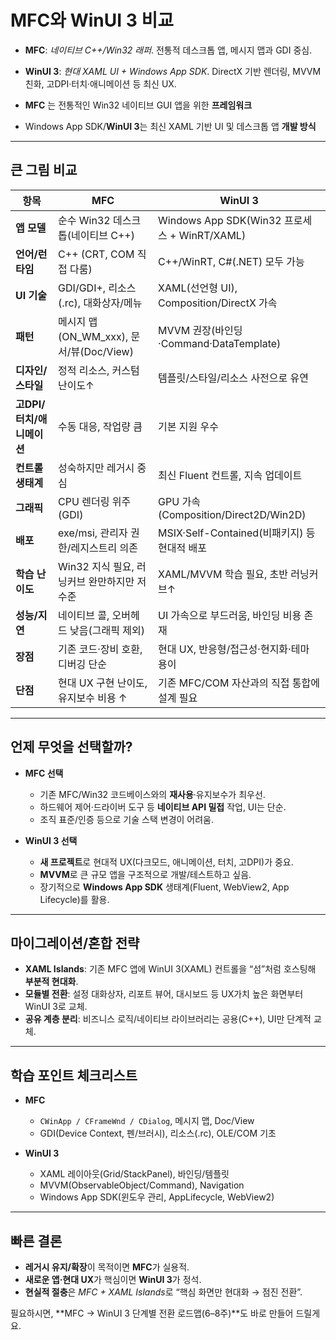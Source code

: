 # **MFC**와 **WinUI 3** 비교

* **MFC**: *네이티브 C++/Win32 래퍼*. 전통적 데스크톱 앱, 메시지 맵과 GDI 중심.
* **WinUI 3**: *현대 XAML UI + Windows App SDK*. DirectX 기반 렌더링, MVVM 친화, 고DPI·터치·애니메이션 등 최신 UX.

* **MFC** 는 전통적인 Win32 네이티브 GUI 앱을 위한 **프레임워크**
* Windows App SDK/**WinUI 3**는 최신 XAML 기반 UI 및 데스크톱 앱 **개발 방식**
---

## 큰 그림 비교

| 항목                | MFC                                | WinUI 3                                  |
| ----------------- | ---------------------------------- | ---------------------------------------- |
| **앱 모델**          | 순수 Win32 데스크톱(네이티브 C++)            | Windows App SDK(Win32 프로세스 + WinRT/XAML) |
| **언어/런타임**        | C++ (CRT, COM 직접 다룸)               | C++/WinRT, C#(.NET) 모두 가능                |
| **UI 기술**         | GDI/GDI+, 리소스(.rc), 대화상자/메뉴        | XAML(선언형 UI), Composition/DirectX 가속     |
| **패턴**            | 메시지 맵(ON\_WM\_xxx), 문서/뷰(Doc/View) | MVVM 권장(바인딩·Command·DataTemplate)        |
| **디자인/스타일**       | 정적 리소스, 커스텀 난이도↑                   | 템플릿/스타일/리소스 사전으로 유연                      |
| **고DPI/터치/애니메이션** | 수동 대응, 작업량 큼                       | 기본 지원 우수                                 |
| **컨트롤 생태계**       | 성숙하지만 레거시 중심                       | 최신 Fluent 컨트롤, 지속 업데이트                   |
| **그래픽**           | CPU 렌더링 위주(GDI)                    | GPU 가속(Composition/Direct2D/Win2D)       |
| **배포**            | exe/msi, 관리자 권한/레지스트리 의존           | MSIX·Self-Contained(비패키지) 등 현대적 배포       |
| **학습 난이도**        | Win32 지식 필요, 러닝커브 완만하지만 저수준        | XAML/MVVM 학습 필요, 초반 러닝커브↑                |
| **성능/지연**         | 네이티브 콜, 오버헤드 낮음(그래픽 제외)            | UI 가속으로 부드러움, 바인딩 비용 존재                  |
| **장점**            | 기존 코드·장비 호환, 디버깅 단순                | 현대 UX, 반응형/접근성·현지화·테마 용이                 |
| **단점**            | 현대 UX 구현 난이도, 유지보수 비용 ↑            | 기존 MFC/COM 자산과의 직접 통합에 설계 필요             |

---

## 언제 무엇을 선택할까?

* **MFC 선택**

  * 기존 MFC/Win32 코드베이스와의 **재사용**·유지보수가 최우선.
  * 하드웨어 제어·드라이버 도구 등 **네이티브 API 밀접** 작업, UI는 단순.
  * 조직 표준/인증 등으로 기술 스택 변경이 어려움.

* **WinUI 3 선택**

  * **새 프로젝트**로 현대적 UX(다크모드, 애니메이션, 터치, 고DPI)가 중요.
  * **MVVM**로 큰 규모 앱을 구조적으로 개발/테스트하고 싶음.
  * 장기적으로 **Windows App SDK** 생태계(Fluent, WebView2, App Lifecycle)를 활용.

---

## 마이그레이션/혼합 전략

* **XAML Islands**: 기존 MFC 앱에 WinUI 3(XAML) 컨트롤을 “섬”처럼 호스팅해 **부분적 현대화**.
* **모듈별 전환**: 설정 대화상자, 리포트 뷰어, 대시보드 등 UX가치 높은 화면부터 WinUI 3로 교체.
* **공유 계층 분리**: 비즈니스 로직/네이티브 라이브러리는 공용(C++), UI만 단계적 교체.

---

## 학습 포인트 체크리스트

* **MFC**

  * `CWinApp / CFrameWnd / CDialog`, 메시지 맵, Doc/View
  * GDI(Device Context, 펜/브러시), 리소스(.rc), OLE/COM 기초

* **WinUI 3**

  * XAML 레이아웃(Grid/StackPanel), 바인딩/템플릿
  * MVVM(ObservableObject/Command), Navigation
  * Windows App SDK(윈도우 관리, AppLifecycle, WebView2)

---

## 빠른 결론

* **레거시 유지/확장**이 목적이면 **MFC**가 실용적.
* **새로운 앱·현대 UX**가 핵심이면 **WinUI 3**가 정석.
* **현실적 절충**은 *MFC + XAML Islands*로 “핵심 화면만 현대화 → 점진 전환”.

필요하시면, \*\*MFC → WinUI 3 단계별 전환 로드맵(6–8주)\*\*도 바로 만들어 드릴게요.
